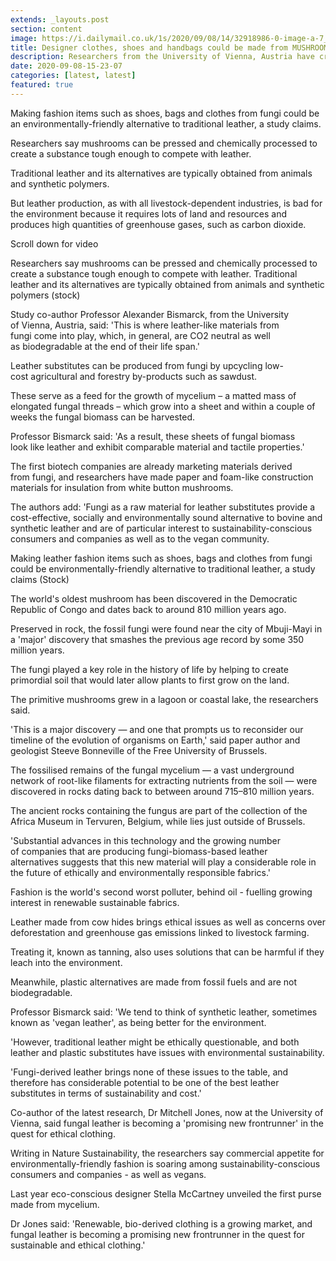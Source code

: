 ```yaml
---
extends: _layouts.post
section: content
image: https://i.dailymail.co.uk/1s/2020/09/08/14/32918986-0-image-a-7_1599572279220.jpg 
title: Designer clothes, shoes and handbags could be made from MUSHROOMS 
description: Researchers from the University of Vienna, Austria have created a leather-like material from pressed and chemically processed mushrooms. 
date: 2020-09-08-15-23-07 
categories: [latest, latest] 
featured: true 
--- 
```

Making fashion items such as shoes, bags and clothes from fungi could be an environmentally-friendly alternative to traditional leather, a study claims. 

Researchers say mushrooms can be pressed and chemically processed to create a substance tough enough to compete with leather.  

Traditional leather and its alternatives are typically obtained from animals and synthetic polymers.

But leather production, as with all livestock-dependent industries, is bad for the environment because it requires lots of land and resources and produces high quantities of greenhouse gases, such as carbon dioxide. 

Scroll down for video  

Researchers say mushrooms can be pressed and chemically processed to create a substance tough enough to compete with leather. Traditional leather and its alternatives are typically obtained from animals and synthetic polymers (stock)

Study co-author Professor Alexander Bismarck, from the University of Vienna, Austria, said: 'This is where leather-like materials from fungi come into play, which, in general, are CO2 neutral as well as biodegradable at the end of their life span.'

Leather substitutes can be produced from fungi by upcycling low-cost agricultural and forestry by-products such as sawdust.

These serve as a feed for the growth of mycelium – a matted mass of elongated fungal threads – which grow into a sheet and within a couple of weeks the fungal biomass can be harvested.  

Professor Bismarck said: 'As a result, these sheets of fungal biomass look like leather and exhibit comparable material and tactile properties.'

The first biotech companies are already marketing materials derived from fungi, and researchers have made paper and foam-like construction materials for insulation from white button mushrooms.

The authors add: 'Fungi as a raw material for leather substitutes provide a cost-effective, socially and environmentally sound alternative to bovine and synthetic leather and are of particular interest to sustainability-conscious consumers and companies as well as to the vegan community.

Making leather fashion items such as shoes, bags and clothes from fungi could be environmentally-friendly alternative to traditional leather, a study claims (Stock)

The world's oldest mushroom has been discovered in the Democratic Republic of Congo and dates back to around 810 million years ago.

Preserved in rock, the fossil fungi were found near the city of Mbuji-Mayi in a 'major' discovery that smashes the previous age record by some 350 million years.



The fungi played a key role in the history of life by helping to create primordial soil that would later allow plants to first grow on the land.

The primitive mushrooms grew in a lagoon or coastal lake, the researchers said.

'This is a major discovery — and one that prompts us to reconsider our timeline of the evolution of organisms on Earth,' said paper author and geologist Steeve Bonneville of the Free University of Brussels.

The fossilised remains of the fungal mycelium — a vast underground network of root-like filaments for extracting nutrients from the soil — were discovered in rocks dating back to between around 715–810 million years.

The ancient rocks containing the fungus are part of the collection of the Africa Museum in Tervuren, Belgium, while lies just outside of Brussels.

'Substantial advances in this technology and the growing number of companies that are producing fungi-biomass-based leather alternatives suggests that this new material will play a considerable role in the future of ethically and environmentally responsible fabrics.'

Fashion is the world's second worst polluter, behind oil - fuelling growing interest in renewable sustainable fabrics.

Leather made from cow hides brings ethical issues as well as concerns over deforestation and greenhouse gas emissions linked to livestock farming.

Treating it, known as tanning, also uses solutions that can be harmful if they leach into the environment.

Meanwhile, plastic alternatives are made from fossil fuels and are not biodegradable.

Professor Bismarck said: 'We tend to think of synthetic leather, sometimes known as 'vegan leather', as being better for the environment.

'However, traditional leather might be ethically questionable, and both leather and plastic substitutes have issues with environmental sustainability.

'Fungi-derived leather brings none of these issues to the table, and therefore has considerable potential to be one of the best leather substitutes in terms of sustainability and cost.'

Co-author of the latest research, Dr Mitchell Jones, now at the University of Vienna, said fungal leather is becoming a 'promising new frontrunner' in the quest for ethical clothing.

Writing in Nature Sustainability, the researchers say commercial appetite for environmentally-friendly fashion is soaring among sustainability-conscious consumers and companies - as well as vegans.

Last year eco-conscious designer Stella McCartney unveiled the first purse made from mycelium.

Dr Jones said: 'Renewable, bio-derived clothing is a growing market, and fungal leather is becoming a promising new frontrunner in the quest for sustainable and ethical clothing.'


